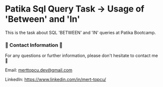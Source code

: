 # Patika Sql Query Task -> Usage of 'Between' and 'In'
This is the task about SQL 'BETWEEN' and 'IN' queries at Patika Bootcamp.

### :incoming_envelope: Contact Information :incoming_envelope:

For any questions or further information, please don't hesitate to contact me :pray:

Email: merttopcu.dev@gmail.com

LinkedIn: https://www.linkedin.com/in/mert-topcu/
